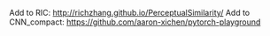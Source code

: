 Add to RIC: http://richzhang.github.io/PerceptualSimilarity/
Add to CNN_compact: https://github.com/aaron-xichen/pytorch-playground

